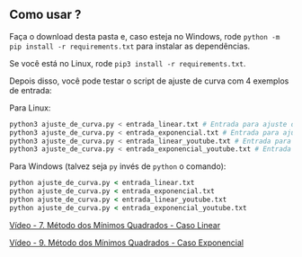 ## Como usar ?

Faça o download desta pasta e, caso esteja no Windows, rode `python -m pip install -r requirements.txt` para instalar as dependências.

Se você está no Linux, rode `pip3 install -r requirements.txt`.

Depois disso, você pode testar o script de ajuste de curva com 4 exemplos de entrada:

Para Linux:

```sh
python3 ajuste_de_curva.py < entrada_linear.txt # Entrada para ajuste de curva linear
python3 ajuste_de_curva.py < entrada_exponencial.txt # Entrada para ajuste de curva exponential
python3 ajuste_de_curva.py < entrada_linear_youtube.txt # Entrada para ajuste de curva linear do youtube
python3 ajuste_de_curva.py < entrada_exponencial_youtube.txt # Entrada para ajuste de curva exponential do youtube
```

Para Windows (talvez seja `py` invés de `python` o comando):

```cmd
python ajuste_de_curva.py < entrada_linear.txt
python ajuste_de_curva.py < entrada_exponencial.txt
python ajuste_de_curva.py < entrada_linear_youtube.txt
python ajuste_de_curva.py < entrada_exponencial_youtube.txt
```

[Vídeo - 7. Método dos Mínimos Quadrados - Caso Linear](https://www.youtube.com/watch?v=0o_wuKE-mm4&ab_channel=quemsabefaz)

[Vídeo - 9. Método dos Mínimos Quadrados - Caso Exponencial](https://www.youtube.com/watch?v=CgBpe6h0pDw&ab_channel=quemsabefaz)
